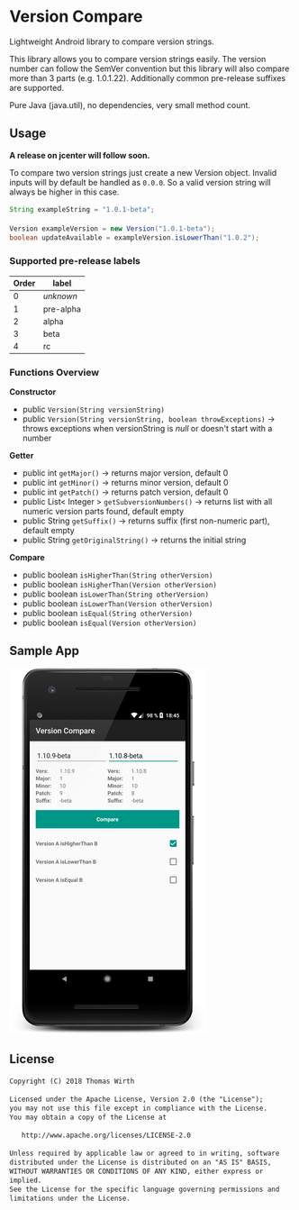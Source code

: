 Version Compare
=====
Lightweight Android library to compare version strings.

This library allows you to compare version strings easily. The version number can follow the SemVer convention but this library will also compare
more than 3 parts (e.g. 1.0.1.22). Additionally common pre-release suffixes are supported.

Pure Java (java.util), no dependencies, very small method count.

## Usage
**A release on jcenter will follow soon.**

To compare two version strings just create a new Version object. Invalid inputs will by default be handled as `0.0.0`. So a valid version string
will always be higher in this case. 
```java
String exampleString = "1.0.1-beta";

Version exampleVersion = new Version("1.0.1-beta");
boolean updateAvailable = exampleVersion.isLowerThan("1.0.2");
```
### Supported pre-release labels
| Order | label     |
| ----- | --------- |
| 0     | *unknown* |
| 1     | pre-alpha |
| 2     | alpha     |
| 3     | beta      |
| 4     | rc        |


### Functions Overview
**Constructor**
* public `Version(String versionString)`
* public `Version(String versionString, boolean throwExceptions)` -> throws exceptions when versionString is *null* or doesn't start with a number

**Getter**
* public int `getMajor()` -> returns major version, default 0
* public int `getMinor()` -> returns minor version, default 0
* public int `getPatch()` -> returns patch version, default 0
* public List< Integer > `getSubversionNumbers()` -> returns list with all numeric version parts found, default empty
* public String `getSuffix()` -> returns suffix (first non-numeric part), default empty
* public String `getOriginalString()` -> returns the initial string

**Compare**
* public boolean `isHigherThan(String otherVersion)`
* public boolean `isHigherThan(Version otherVersion)`
* public boolean `isLowerThan(String otherVersion)`
* public boolean `isLowerThan(Version otherVersion)`
* public boolean `isEqual(String otherVersion)`
* public boolean `isEqual(Version otherVersion)`

## Sample App
![Image](https://raw.githubusercontent.com/G00fY2/version-compare/gh-pages/images/version_compare_sampleapp_framed.png)

## License
	Copyright (C) 2018 Thomas Wirth

    Licensed under the Apache License, Version 2.0 (the "License");
    you may not use this file except in compliance with the License.
    You may obtain a copy of the License at

       http://www.apache.org/licenses/LICENSE-2.0

    Unless required by applicable law or agreed to in writing, software
    distributed under the License is distributed on an "AS IS" BASIS,
    WITHOUT WARRANTIES OR CONDITIONS OF ANY KIND, either express or implied.
    See the License for the specific language governing permissions and
    limitations under the License.
